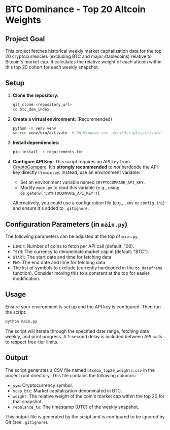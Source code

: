 # BTC Dominance - Top 20 Altcoin Weights

## Project Goal

This project fetches historical weekly market capitalization data for the top 20 cryptocurrencies (excluding BTC and major stablecoins) relative to Bitcoin's market cap. It calculates the relative weight of each altcoin within this top 20 cohort for each weekly snapshot.

## Setup

1.  **Clone the repository:**
    ```bash
    git clone <repository_url>
    cd btc_dom_index
    ```
2.  **Create a virtual environment:** (Recommended)
    ```bash
    python -m venv venv
    source venv/bin/activate  # On Windows use `venv\Scripts\activate`
    ```
3.  **Install dependencies:**
    ```bash
    pip install -r requirements.txt
    ```
4.  **Configure API Key:**
    This script requires an API key from [CryptoCompare](https://min-api.cryptocompare.com/). It's **strongly recommended** to *not* hardcode the API key directly in `main.py`. Instead, use an environment variable:
    *   Set an environment variable named `CRYPTOCOMPARE_API_KEY`.
    *   Modify `main.py` to read this variable (e.g., using `os.getenv('CRYPTOCOMPARE_API_KEY')`).

    Alternatively, you could use a configuration file (e.g., `.env` or `config.ini`) and ensure it's added to `.gitignore`.

## Configuration Parameters (in `main.py`)

The following parameters can be adjusted at the top of `main.py`:

*   `LIMIT`: Number of coins to fetch per API call (default: 100).
*   `TSYM`: The currency to denominate market cap in (default: "BTC").
*   `START`: The start date and time for fetching data.
*   `END`: The end date and time for fetching data.
*   The list of symbols to exclude (currently hardcoded in the `to_dataframe` function). Consider moving this to a constant at the top for easier modification.

## Usage

Ensure your environment is set up and the API key is configured. Then run the script:

```bash
python main.py
```

The script will iterate through the specified date range, fetching data weekly, and print progress. A 1-second delay is included between API calls to respect free-tier limits.

## Output

The script generates a CSV file named `btcdom_top20_weights.csv` in the project root directory. This file contains the following columns:

*   `sym`: Cryptocurrency symbol.
*   `mcap_btc`: Market capitalization denominated in BTC.
*   `weight`: The relative weight of the coin's market cap within the top 20 for that snapshot.
*   `rebalance_ts`: The timestamp (UTC) of the weekly snapshot.

This output file is generated by the script and is configured to be ignored by Git (see `.gitignore`).